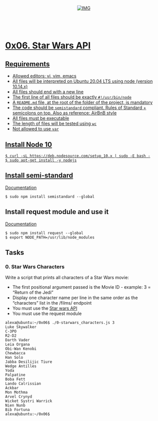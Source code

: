 <!-- repo image -->
<br />
<div align="center">
  <a href="https://github.com/github_username/repo_name">
    <img src="https://github.com/Abubacer/README-Template/blob/master/images/banner.png" alt="IMG" 
  </a>

<h1 align="center"></h1>
<div align="left">
<br />

# 0x06. Star Wars API 

## Requirements

- Allowed editors: vi, vim, emacs
- All files will be interpreted on Ubuntu 20.04 LTS using node (version 10.14.x) 
- All files should end with a new line
- The first line of all files should be exactly `#!/usr/bin/node`
- A `README.md` file, at the root of the folder of the project, is mandatory
- The code should be `semistandard` compliant. Rules of Standard + semicolons on top. Also as reference: AirBnB style
- All files must be executable
- The length of files will be tested using `wc`
- Not allowed to use `var`

## Install Node 10

```
$ curl -sL https://deb.nodesource.com/setup_10.x | sudo -E bash -
$ sudo apt-get install -y nodejs

```

## Install semi-standard
[Documentation](https://intranet.alxswe.com/rltoken/WjMvQfBMKBdsNUuHyg55Dw)
```
$ sudo npm install semistandard --global

```
## Install request module and use it
[Documentation](https://intranet.alxswe.com/rltoken/BWz2gc45S-nZaxEY6GA6Zw)
```
$ sudo npm install request --global
$ export NODE_PATH=/usr/lib/node_modules
```
## Tasks
### 0. Star Wars Characters
Write a script that prints all characters of a Star Wars movie:

  - The first positional argument passed is the Movie ID - example: 3 = “Return of the Jedi”
  - Display one character name per line in the same order as the “characters” list in the /films/ endpoint
  - You must use the [Star wars API](https://intranet.alxswe.com/rltoken/gh_NaSUk9QlXHVoACFU-tg)
  - You must use the request module

```
alexa@ubuntu:~/0x06$ ./0-starwars_characters.js 3
Luke Skywalker
C-3PO
R2-D2
Darth Vader
Leia Organa
Obi-Wan Kenobi
Chewbacca
Han Solo
Jabba Desilijic Tiure
Wedge Antilles
Yoda
Palpatine
Boba Fett
Lando Calrissian
Ackbar
Mon Mothma
Arvel Crynyd
Wicket Systri Warrick
Nien Nunb
Bib Fortuna
alexa@ubuntu:~/0x06$ 
```
</div>
